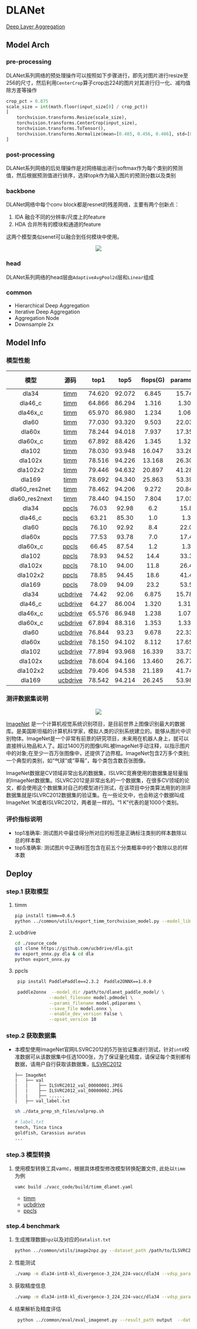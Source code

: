 # DLANet

[Deep Layer Aggregation](https://arxiv.org/abs/1707.06484)

## Model Arch

### pre-processing

DLANet系列网络的预处理操作可以按照如下步骤进行，即先对图片进行resize至256的尺寸，然后利用`CenterCrop`算子crop出224的图片对其进行归一化、减均值除方差等操作

```python
crop_pct = 0.875
scale_size = int(math.floor(input_size[0] / crop_pct))
[
    torchvision.transforms.Resize(scale_size),
    torchvision.transforms.CenterCrop(input_size),
    torchvision.transforms.ToTensor(),
    torchvision.transforms.Normalize(mean=[0.485, 0.456, 0.406], std=[0.229, 0.224, 0.225],),
]
```

### post-processing

DLANet系列网络的后处理操作是对网络输出进行softmax作为每个类别的预测值，然后根据预测值进行排序，选择topk作为输入图片的预测分数以及类别

### backbone

DLANet网络中每个conv block都是resnet的残差网络，主要有两个创新点：

1. IDA  融合不同的分辨率/尺度上的feature
2. HDA 合并所有的模块和通道的feature

这两个模型类似senet可以融合到任何模块中使用。

<div align=center><img src="../../images/dlanet/dla_arch.png"></div>

### head

DLANet系列网络的head层由`AdaptiveAvgPool2d`层和`Linear`组成

### common

- Hierarchical Deep Aggregation
- Iterative Deep Aggregation
- Aggregation Node
- Downsample 2x

## Model Info

### 模型性能

|      模型      |                                           源码                                           |  top1  |  top5  | flops(G) | params(M) | input size | dataset  |
| :------------: | :--------------------------------------------------------------------------------------: | :----: | :----: | :------: | :-------: | :--------: | :------: |
|     dla34      | [timm](https://github.com/rwightman/pytorch-image-models/blob/v0.6.5/timm/models/dla.py) | 74.620 | 92.072 |  6.845   |  15.742   |    224     | imagenet |
|    dla46_c     | [timm](https://github.com/rwightman/pytorch-image-models/blob/v0.6.5/timm/models/dla.py) | 64.866 | 86.294 |  1.316   |   1.301   |    224     | imagenet |
|    dla46x_c    | [timm](https://github.com/rwightman/pytorch-image-models/blob/v0.6.5/timm/models/dla.py) | 65.970 | 86.980 |  1.234   |   1.068   |    224     | imagenet |
|     dla60      | [timm](https://github.com/rwightman/pytorch-image-models/blob/v0.6.5/timm/models/dla.py) | 77.030 | 93.320 |  9.503   |  22.037   |    224     | imagenet |
|     dla60x     | [timm](https://github.com/rwightman/pytorch-image-models/blob/v0.6.5/timm/models/dla.py) | 78.244 | 94.018 |  7.937   |  17.352   |    224     | imagenet |
|    dla60x_c    | [timm](https://github.com/rwightman/pytorch-image-models/blob/v0.6.5/timm/models/dla.py) | 67.892 | 88.426 |  1.345   |   1.320   |    224     | imagenet |
|     dla102     | [timm](https://github.com/rwightman/pytorch-image-models/blob/v0.6.5/timm/models/dla.py) | 78.030 | 93.948 |  16.047  |  33.269   |    224     | imagenet |
|    dla102x     | [timm](https://github.com/rwightman/pytorch-image-models/blob/v0.6.5/timm/models/dla.py) | 78.516 | 94.226 |  13.168  |  26.309   |    224     | imagenet |
|    dla102x2    | [timm](https://github.com/rwightman/pytorch-image-models/blob/v0.6.5/timm/models/dla.py) | 79.446 | 94.632 |  20.897  |  41.282   |    224     | imagenet |
|     dla169     | [timm](https://github.com/rwightman/pytorch-image-models/blob/v0.6.5/timm/models/dla.py) | 78.692 | 94.340 |  25.863  |  53.390   |    224     | imagenet |
| dla60_res2net  | [timm](https://github.com/rwightman/pytorch-image-models/blob/v0.6.5/timm/models/dla.py) | 78.462 | 94.206 |  9.272   |  20.848   |    224     | imagenet |
| dla60_res2next | [timm](https://github.com/rwightman/pytorch-image-models/blob/v0.6.5/timm/models/dla.py) | 78.440 | 94.150 |  7.804   |  17.033   |    224     | imagenet |
|     dla34      | [ppcls](https://github.com/PaddlePaddle/PaddleClas/blob/v2.4.0/docs/zh_CN/models/DLA.md) | 76.03  | 92.98  |   6.2    |   15.8    |    224     | imagenet |
|    dla46_c     | [ppcls](https://github.com/PaddlePaddle/PaddleClas/blob/v2.4.0/docs/zh_CN/models/DLA.md) | 63.21  | 85.30  |   1.0    |    1.3    |    224     | imagenet |
|     dla60      | [ppcls](https://github.com/PaddlePaddle/PaddleClas/blob/v2.4.0/docs/zh_CN/models/DLA.md) | 76.10  | 92.92  |   8.4    |   22.0    |    224     | imagenet |
|     dla60x     | [ppcls](https://github.com/PaddlePaddle/PaddleClas/blob/v2.4.0/docs/zh_CN/models/DLA.md) | 77.53  | 93.78  |   7.0    |   17.4    |    224     | imagenet |
|    dla60x_c    | [ppcls](https://github.com/PaddlePaddle/PaddleClas/blob/v2.4.0/docs/zh_CN/models/DLA.md) | 66.45  | 87.54  |   1.2    |    1.3    |    224     | imagenet |
|     dla102     | [ppcls](https://github.com/PaddlePaddle/PaddleClas/blob/v2.4.0/docs/zh_CN/models/DLA.md) | 78.93  | 94.52  |   14.4   |   33.3    |    224     | imagenet |
|    dla102x     | [ppcls](https://github.com/PaddlePaddle/PaddleClas/blob/v2.4.0/docs/zh_CN/models/DLA.md) | 78.10  | 94.00  |   11.8   |   26.4    |    224     | imagenet |
|    dla102x2    | [ppcls](https://github.com/PaddlePaddle/PaddleClas/blob/v2.4.0/docs/zh_CN/models/DLA.md) | 78.85  | 94.45  |   18.6   |   41.4    |    224     | imagenet |
|     dla169     | [ppcls](https://github.com/PaddlePaddle/PaddleClas/blob/v2.4.0/docs/zh_CN/models/DLA.md) | 78.09  | 94.09  |   23.2   |   53.5    |    224     | imagenet |
|     dla34      |              [ucbdrive](https://github.com/ucbdrive/dla/blob/master/dla.py)              | 74.42  | 92.06  |  6.875   |  15.784   |    224     | imagenet |
|    dla46_c     |              [ucbdrive](https://github.com/ucbdrive/dla/blob/master/dla.py)              | 64.27  | 86.004 |  1.320   |   1.310   |    224     | imagenet |
|    dla46x_c    |              [ucbdrive](https://github.com/ucbdrive/dla/blob/master/dla.py)              | 65.576 | 86.948 |  1.238   |   1.077   |    224     | imagenet |
|    dla60x_c    |              [ucbdrive](https://github.com/ucbdrive/dla/blob/master/dla.py)              | 67.894 | 88.316 |  1.353   |   1.337   |    224     | imagenet |
|     dla60      |              [ucbdrive](https://github.com/ucbdrive/dla/blob/master/dla.py)              | 76.844 | 93.23  |  9.678   |  22.334   |    224     | imagenet |
|     dla60x     |              [ucbdrive](https://github.com/ucbdrive/dla/blob/master/dla.py)              | 78.150 | 94.102 |  8.112   |  17.650   |    224     | imagenet |
|     dla102     |              [ucbdrive](https://github.com/ucbdrive/dla/blob/master/dla.py)              | 77.894 | 93.968 |  16.339  |  33.732   |    224     | imagenet |
|    dla102x     |              [ucbdrive](https://github.com/ucbdrive/dla/blob/master/dla.py)              | 78.604 | 94.166 |  13.460  |  26.772   |    224     | imagenet |
|    dla102x2    |              [ucbdrive](https://github.com/ucbdrive/dla/blob/master/dla.py)              | 79.406 | 94.538 |  21.189  |  41.745   |    224     | imagenet |
|     dla169     |              [ucbdrive](https://github.com/ucbdrive/dla/blob/master/dla.py)              | 78.542 | 94.214 |  26.245  |  53.989   |    224     | imagenet |


### 测评数据集说明

<div align=center><img src="../../images/datasets/imagenet.jpg"></div>

[ImageNet](https://image-net.org) 是一个计算机视觉系统识别项目，是目前世界上图像识别最大的数据库。是美国斯坦福的计算机科学家，模拟人类的识别系统建立的。能够从图片中识别物体。ImageNet是一个非常有前景的研究项目，未来用在机器人身上，就可以直接辨认物品和人了。超过1400万的图像URL被ImageNet手动注释，以指示图片中的对象;在至少一百万张图像中，还提供了边界框。ImageNet包含2万多个类别; 一个典型的类别，如“气球”或“草莓”，每个类包含数百张图像。

ImageNet数据是CV领域非常出名的数据集，ISLVRC竞赛使用的数据集是轻量版的ImageNet数据集。ISLVRC2012是非常出名的一个数据集，在很多CV领域的论文，都会使用这个数据集对自己的模型进行测试，在该项目中分类算法用到的测评数据集就是ISLVRC2012数据集的验证集。在一些论文中，也会称这个数据叫成ImageNet 1K或者ISLVRC2012，两者是一样的。“1 K”代表的是1000个类别。

### 评价指标说明

- top1准确率: 测试图片中最佳得分所对应的标签是正确标注类别的样本数除以总的样本数
- top5准确率: 测试图片中正确标签包含在前五个分类概率中的个数除以总的样本数

## Deploy

### step.1 获取模型

1. timm

    ```bash
    pip install timm==0.6.5
    python ../common/utils/export_timm_torchvision_model.py --model_library timm  --model_name dla34 --save_dir ./onnx  --size 224 --pretrained_weights xxx.pth
    ```

2. ucbdrive
    ```bash
    cd ./source_code
    git clone https://github.com/ucbdrive/dla.git
    mv export_onnx.py dla & cd dla
    python export_onnx.py
    ```

3. ppcls
   ```bash
    pip install PaddlePaddle==2.3.2  Paddle2ONNX==1.0.0

    paddle2onnx  --model_dir /path/to/dlanet_paddle_model/ \
                --model_filename model.pdmodel \
                --params_filename model.pdiparams \
                --save_file model.onnx \
                --enable_dev_version False \
                --opset_version 10
   ```

### step.2 获取数据集
- 本模型使用ImageNet官网ILSVRC2012的5万张验证集进行测试，针对`int8`校准数据可从该数据集中任选1000张，为了保证量化精度，请保证每个类别都有数据，请用户自行获取该数据集，[ILSVRC2012](https://image-net.org/challenges/LSVRC/2012/index.php)

    ```
    ├── ImageNet
    |   ├── val
    |   |    ├── ILSVRC2012_val_00000001.JPEG
    │   |    ├── ILSVRC2012_val_00000002.JPEG
    │   |    ├── ......
    |   ├── val_label.txt
    ```

    ```bash
    sh ./data_prep_sh_files/valprep.sh
    ```

    ```bash
    # label.txt
    tench, Tinca tinca
    goldfish, Carassius auratus
    ...
    ```

### step.3 模型转换

1. 使用模型转换工具vamc，根据具体模型修改模型转换配置文件, 此处以`timm` 为例

   ```bash
   vamc build ./vacc_code/build/timm_dlanet.yaml
   ```
   - [timm](./vacc_code/build/timm_dlanet.yaml)
   - [ucbdrive](./vacc_code/build/timm_dlanet.yaml)
   - [ppcls](./vacc_code/build/ppcls_dlanet.yaml)




### step.4 benchmark

1. 生成推理数据`npz`以及对应的`datalist.txt`
    ```bash
    python ../common/utils/image2npz.py --dataset_path /path/to/ILSVRC2012_img_val --target_path  /path/to/input_npz  --text_path npz_datalist.txt
    ```
2. 性能测试
    ```bash
    ./vamp -m dla34-int8-kl_divergence-3_224_224-vacc/dla34 --vdsp_params ./vacc_code/vdsp_params/timm-dla34-vdsp_params.json  -i 8 -p 1 -b 48  
    ```
    
3. 获取精度信息
    ```bash
    ./vamp -m dla34-int8-kl_divergence-3_224_224-vacc/dla34 --vdsp_params ./vacc_code/vdsp_params/timm-dla34-vdsp_params.json  -i 8 -p 1 -b 48  --datalist npz_datalist.txt --path_output output
    ```
4. 结果解析及精度评估
   ```bash
    python ../common/eval/eval_imagenet.py --result_path output  --datalist npz_datalist.txt --label data/label/imagenet.txt
   ```